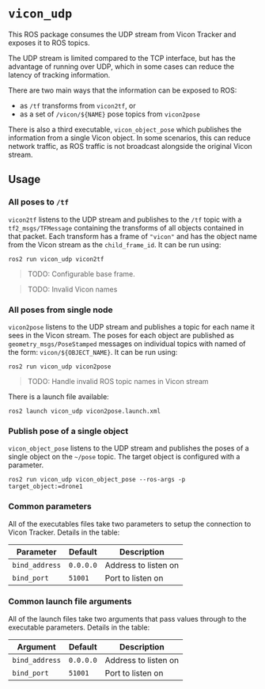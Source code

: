 # `vicon_udp`

This ROS package consumes the UDP stream from Vicon Tracker and exposes it to ROS topics.

The UDP stream is limited compared to the TCP interface, but has the advantage of running over UDP, which in some cases
can reduce the latency of tracking information.

There are two main ways that the information can be exposed to ROS:
 - as `/tf` transforms from `vicon2tf`, or
 - as a set of `/vicon/${NAME}` pose topics from  `vicon2pose`

There is also a third executable, `vicon_object_pose` which publishes the information from a single Vicon object. In
some scenarios, this can reduce network traffic, as ROS traffic is not broadcast alongside the original Vicon stream.

## Usage

### All poses to `/tf`

`vicon2tf` listens to the UDP stream and publishes to the `/tf` topic with a `tf2_msgs/TFMessage` containing the
transforms of all objects contained in that packet. Each transform has a frame of `"vicon"` and has the object name from
the Vicon stream as the `child_frame_id`. It can be run using:

`ros2 run vicon_udp vicon2tf`

> TODO: Configurable base frame.

> TODO: Invalid Vicon names


### All poses from single node

`vicon2pose` listens to the UDP stream and publishes a topic for each name it sees in the Vicon stream. The poses for
each object are published as `geometry_msgs/PoseStamped` messages on individual topics with named of the form:
`vicon/${OBJECT_NAME}`. It can be run using:

`ros2 run vicon_udp vicon2pose`

> TODO: Handle invalid ROS topic names in Vicon stream

There is a launch file available:

`ros2 launch vicon_udp vicon2pose.launch.xml`

### Publish pose of a single object

`vicon_object_pose` listens to the UDP stream and publishes the poses of a single object on the `~/pose` topic. The
target object is configured with a parameter.

`ros2 run vicon_udp vicon_object_pose --ros-args -p target_object:=drone1`

### Common parameters

All of the executables files take two parameters to setup the connection to Vicon Tracker. Details in the table:

Parameter      | Default   | Description
---------------|-----------|---------------------
`bind_address` | `0.0.0.0` | Address to listen on
`bind_port`    | `51001`   | Port to listen on


### Common launch file arguments

All of the launch files take two arguments that pass values through to the executable parameters. Details in the table:

Argument       | Default   | Description
---------------|-----------|---------------------
`bind_address` | `0.0.0.0` | Address to listen on
`bind_port`    | `51001`   | Port to listen on
